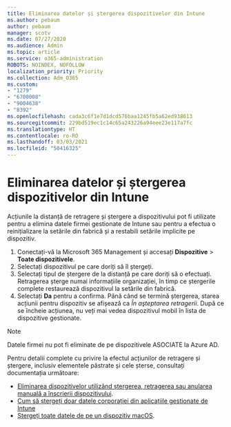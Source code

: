 ```yaml
---
title: Eliminarea datelor și ștergerea dispozitivelor din Intune
ms.author: pebaum
author: pebaum
manager: scotv
ms.date: 07/27/2020
ms.audience: Admin
ms.topic: article
ms.service: o365-administration
ROBOTS: NOINDEX, NOFOLLOW
localization_priority: Priority
ms.collection: Adm_O365
ms.custom:
- "1279"
- "6700008"
- "9004638"
- "8392"
ms.openlocfilehash: cada3c6f1e7d1dcd576baa1245fb5a62ed938613
ms.sourcegitcommit: 229bd519ec1c14c65a243226a94eee23e117a7fc
ms.translationtype: HT
ms.contentlocale: ro-RO
ms.lasthandoff: 03/03/2021
ms.locfileid: "50416325"
---
```

# <a name="removing-data-and-wiping-devices-from-intune"></a>Eliminarea datelor și ștergerea dispozitivelor din Intune

Acțiunile la distanță de retragere și ștergere a dispozitivului pot fi utilizate pentru a elimina datele firmei gestionate de Intune sau pentru a efectua o reinițializare la setările din fabrică și a restabili setările implicite pe dispozitiv.

1. Conectați-vă la Microsoft 365 Management și accesați **Dispozitive** > **Toate dispozitivele**.
2. Selectați dispozitivul pe care doriți să îl ștergeți.
3. Selectați tipul de ștergere de la distanță pe care doriți să o efectuați. Retragerea șterge numai informațiile organizației, în timp ce ștergerile complete restaurează dispozitivul la setările din fabrică.
4. Selectați **Da** pentru a confirma. Până când se termină ștergerea, starea acțiunii pentru dispozitiv se afișează ca *În aşteptarea retragerii*.
    După ce se încheie acțiunea, nu veți mai vedea dispozitivul mobil în lista de dispozitive gestionate.

> [!NOTE]
> Datele firmei nu pot fi eliminate de pe dispozitivele ASOCIATE la Azure AD. 

Pentru detalii complete cu privire la efectul acțiunilor de retragere și ștergere, inclusiv elementele păstrate și cele șterse, consultați documentația următoare:

- [Eliminarea dispozitivelor utilizând ștergerea, retragerea sau anularea manuală a înscrierii dispozitivului](https://docs.microsoft.com/mem/intune/remote-actions/devices-wipe).
- [Cum să ștergeți doar datele corporației din aplicațiile gestionate de Intune](https://docs.microsoft.com/mem/intune/apps/apps-selective-wipe)
- [Ștergeți toate datele de pe un dispozitiv macOS](https://docs.microsoft.com/mem/intune/remote-actions/device-erase).